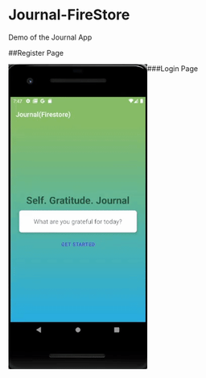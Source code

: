 # Journal-FireStore

Demo of the Journal App

##Register Page 
<p><img align="left" alt="gif" src="https://github.com/arman622/Journal-FireStore/blob/master/register.gif" /></p>


###Login Page
